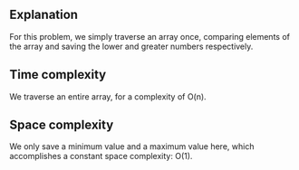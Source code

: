 ## Explanation

For this problem, we simply traverse an array once, comparing elements of the array and saving the lower and greater numbers respectively.

## Time complexity

We traverse an entire array, for a complexity of O(n).

## Space complexity

We only save a minimum value and a maximum value here, which accomplishes a constant
space complexity: O(1).
